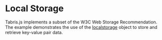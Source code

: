 # Local Storage

Tabris.js implements a subset of the W3C Web Storage Recommendation. The example demonstrates the use of the [localstorage](https://developer.mozilla.org/en-US/docs/Web/API/Window/localStorage) object to store and retrieve key-value pair data.
